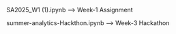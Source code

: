 SA2025_W1 (1).ipynb  -->  Week-1 Assignment 


summer-analytics-Hackthon.ipynb  -->  Week-3 Hackathon
